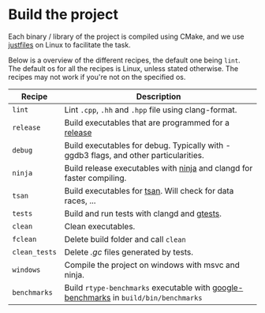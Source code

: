 # Build the project

Each binary / library of the project is compiled using CMake, and we use [justfiles](https://github.com/casey/just) on Linux to facilitate the task.


Below is a overview of the different recipes, the default one being `lint`.\
The default os for all the recipes is Linux, unless stated otherwise. The recipes may not work if you're not on the specified os.

| Recipe        | Description                                                                                                                 |
|---------------|-----------------------------------------------------------------------------------------------------------------------------|
| `lint`        | Lint `.cpp`, `.hh` and `.hpp` file using clang-format.                                                                      |
| `release`     | Build executables that are programmed for a [release](https://en.wikipedia.org/wiki/Software_release_life_cycle)            |
| `debug`       | Build executables for debug. Typically with -ggdb3 flags, and other particularities.                                        |
| `ninja`       | Build release executables with [ninja](https://github.com/ninja-build/ninja) and clangd for faster compiling.               |
| `tsan`        | Build executables for [tsan](https://clang.llvm.org/docs/ThreadSanitizer.html). Will check for data races, ...              |
| `tests`       | Build and run tests with clangd and [gtests](https://github.com/google/googletest).                                         |
| `clean`       | Clean executables.                                                                                                          |
| `fclean`      | Delete build folder and call `clean`                                                                                        |
| `clean_tests` | Delete *.gc* files generated by tests.                                                                                      |
| `windows`     | Compile the project on windows with msvc and ninja.                                                                         |
| `benchmarks`  | Build `rtype-benchmarks` executable with [google-benchmarks](https://github.com/google/benchmark) in `build/bin/benchmarks` |
